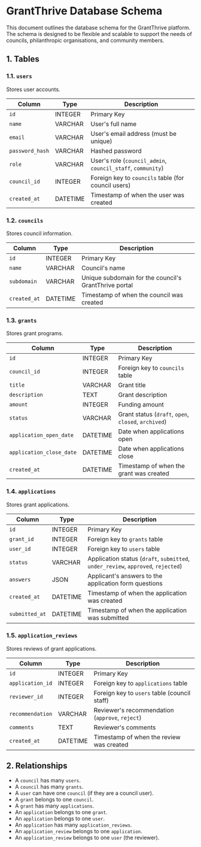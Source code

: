 # GrantThrive Database Schema

This document outlines the database schema for the GrantThrive platform. The schema is designed to be flexible and scalable to support the needs of councils, philanthropic organisations, and community members.

## 1. Tables

### 1.1. `users`

Stores user accounts.

| Column | Type | Description |
|---|---|---|
| `id` | INTEGER | Primary Key |
| `name` | VARCHAR | User's full name |
| `email` | VARCHAR | User's email address (must be unique) |
| `password_hash` | VARCHAR | Hashed password |
| `role` | VARCHAR | User's role (`council_admin`, `council_staff`, `community`) |
| `council_id` | INTEGER | Foreign key to `councils` table (for council users) |
| `created_at` | DATETIME | Timestamp of when the user was created |

### 1.2. `councils`

Stores council information.

| Column | Type | Description |
|---|---|---|
| `id` | INTEGER | Primary Key |
| `name` | VARCHAR | Council's name |
| `subdomain` | VARCHAR | Unique subdomain for the council's GrantThrive portal |
| `created_at` | DATETIME | Timestamp of when the council was created |

### 1.3. `grants`

Stores grant programs.

| Column | Type | Description |
|---|---|---|
| `id` | INTEGER | Primary Key |
| `council_id` | INTEGER | Foreign key to `councils` table |
| `title` | VARCHAR | Grant title |
| `description` | TEXT | Grant description |
| `amount` | INTEGER | Funding amount |
| `status` | VARCHAR | Grant status (`draft`, `open`, `closed`, `archived`) |
| `application_open_date` | DATETIME | Date when applications open |
| `application_close_date` | DATETIME | Date when applications close |
| `created_at` | DATETIME | Timestamp of when the grant was created |

### 1.4. `applications`

Stores grant applications.

| Column | Type | Description |
|---|---|---|
| `id` | INTEGER | Primary Key |
| `grant_id` | INTEGER | Foreign key to `grants` table |
| `user_id` | INTEGER | Foreign key to `users` table |
| `status` | VARCHAR | Application status (`draft`, `submitted`, `under_review`, `approved`, `rejected`) |
| `answers` | JSON | Applicant's answers to the application form questions |
| `created_at` | DATETIME | Timestamp of when the application was created |
| `submitted_at` | DATETIME | Timestamp of when the application was submitted |

### 1.5. `application_reviews`

Stores reviews of grant applications.

| Column | Type | Description |
|---|---|---|
| `id` | INTEGER | Primary Key |
| `application_id` | INTEGER | Foreign key to `applications` table |
| `reviewer_id` | INTEGER | Foreign key to `users` table (council staff) |
| `recommendation` | VARCHAR | Reviewer's recommendation (`approve`, `reject`) |
| `comments` | TEXT | Reviewer's comments |
| `created_at` | DATETIME | Timestamp of when the review was created |

## 2. Relationships

- A `council` has many `users`.
- A `council` has many `grants`.
- A `user` can have one `council` (if they are a council user).
- A `grant` belongs to one `council`.
- A `grant` has many `applications`.
- An `application` belongs to one `grant`.
- An `application` belongs to one `user`.
- An `application` has many `application_reviews`.
- An `application_review` belongs to one `application`.
- An `application_review` belongs to one `user` (the reviewer).


